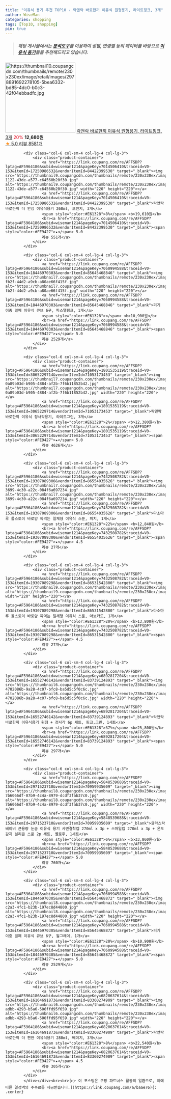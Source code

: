 ```yaml
---
title: "이유식 용기 추천 TOP10 - 락앤락 바로한끼 이유식 원형용기, 라이트핑크, 3개"
author: WiseMan
categories: shopping
tags: [Top10, shopping]
pin: true
---
```


> ##### 해당 게시물에서는 [**분석도구**](https://itemscout.io/)를 이용하여 **성별**, **연령별** 등의 데이터를 바탕으로 [**이유식 용기**](https://link.coupang.com/a/baae76)들을 추천해드리고 있습니다.
<div class="container"><div class="row">
            <div class="col-6 col-sm-4 col-lg-4 col-lg-3">
                <div class="product-container">
                    <a href="https://link.coupang.com/re/AFFSDP?lptag=AF5964186&subid=wiseman1214&pageKey=1801535127&traceid=V0-153&itemId=3065229722&vendorItemId=71053173467" target="_blank"><img src="https://thumbnail10.coupangcdn.com/thumbnails/remote/230x230ex/image/retail/images/2978891692278105-5bea6332-bd85-4dc0-b0c3-42f04ebbadfc.jpg" alt="https://thumbnail10.coupangcdn.com/thumbnails/remote/230x230ex/image/retail/images/2978891692278105-5bea6332-bd85-4dc0-b0c3-42f04ebbadfc.jpg" width="220" height="220"></a>
                    <a href="https://link.coupang.com/re/AFFSDP?lptag=AF5964186&subid=wiseman1214&pageKey=1801535127&traceid=V0-153&itemId=3065229722&vendorItemId=71053173467" target="_blank">락앤락 바로한끼 이유식 원형용기, 라이트핑크, 3개</a>
                    <span style="color:#E61328">20%</span> <b>12,680원</b>
                    <br><a href="https://link.coupang.com/re/AFFSDP?lptag=AF5964186&subid=wiseman1214&pageKey=1801535127&traceid=V0-153&itemId=3065229722&vendorItemId=71053173467" target="_blank"><span style="color:#FE9427">★</span> 5.0
                    리뷰 8581개</a>
                </div>
            </div>
            
            <div class="col-6 col-sm-4 col-lg-4 col-lg-3">
                <div class="product-container">
                    <a href="https://link.coupang.com/re/AFFSDP?lptag=AF5964186&subid=wiseman1214&pageKey=7014506410&traceid=V0-153&itemId=17250986532&vendorItemId=84422399530" target="_blank"><img src="https://thumbnail9.coupangcdn.com/thumbnails/remote/230x230ex/image/retail/images/2022/12/22/11/3/aaa3ff2f-1122-43de-a577-c64560b20f30.jpg" alt="https://thumbnail9.coupangcdn.com/thumbnails/remote/230x230ex/image/retail/images/2022/12/22/11/3/aaa3ff2f-1122-43de-a577-c64560b20f30.jpg" width="220" height="220"></a>
                    <a href="https://link.coupang.com/re/AFFSDP?lptag=AF5964186&subid=wiseman1214&pageKey=7014506410&traceid=V0-153&itemId=17250986532&vendorItemId=84422399530" target="_blank">락앤락 바로한끼 더 안심 이유식용기 260ml, 오렌지, 3개</a>
                    <span style="color:#E61328">8%</span> <b>19,610원</b>
                    <br><a href="https://link.coupang.com/re/AFFSDP?lptag=AF5964186&subid=wiseman1214&pageKey=7014506410&traceid=V0-153&itemId=17250986532&vendorItemId=84422399530" target="_blank"><span style="color:#FE9427">★</span> 5.0
                    리뷰 551개</a>
                </div>
            </div>
            
            <div class="col-6 col-sm-4 col-lg-4 col-lg-3">
                <div class="product-container">
                    <a href="https://link.coupang.com/re/AFFSDP?lptag=AF5964186&subid=wiseman1214&pageKey=7060994588&traceid=V0-153&itemId=18446970303&vendorItemId=85645468846" target="_blank"><img src="https://thumbnail7.coupangcdn.com/thumbnails/remote/230x230ex/image/retail/images/2023/04/12/16/4/41699894-fb2f-44d2-a9cb-a80ae66f415f.jpg" alt="https://thumbnail7.coupangcdn.com/thumbnails/remote/230x230ex/image/retail/images/2023/04/12/16/4/41699894-fb2f-44d2-a9cb-a80ae66f415f.jpg" width="220" height="220"></a>
                    <a href="https://link.coupang.com/re/AFFSDP?lptag=AF5964186&subid=wiseman1214&pageKey=7060994588&traceid=V0-153&itemId=18446970303&vendorItemId=85645468846" target="_blank">퍼기 이중 밀폐 이유식 큐브 6구, 파스텔핑크, 1개</a>
                    <span style="color:#E61328"></span> <b>10,900원</b>
                    <br><a href="https://link.coupang.com/re/AFFSDP?lptag=AF5964186&subid=wiseman1214&pageKey=7060994588&traceid=V0-153&itemId=18446970303&vendorItemId=85645468846" target="_blank"><span style="color:#FE9427">★</span> 5.0
                    리뷰 2529개</a>
                </div>
            </div>
            
            <div class="col-6 col-sm-4 col-lg-4 col-lg-3">
                <div class="product-container">
                    <a href="https://link.coupang.com/re/AFFSDP?lptag=AF5964186&subid=wiseman1214&pageKey=1801535119&traceid=V0-153&itemId=3065229714&vendorItemId=71053173453" target="_blank"><img src="https://thumbnail7.coupangcdn.com/thumbnails/remote/230x230ex/image/retail/images/12196801586493-0a89b03d-b905-4884-af2b-7f6b11852b42.jpg" alt="https://thumbnail7.coupangcdn.com/thumbnails/remote/230x230ex/image/retail/images/12196801586493-0a89b03d-b905-4884-af2b-7f6b11852b42.jpg" width="220" height="220"></a>
                    <a href="https://link.coupang.com/re/AFFSDP?lptag=AF5964186&subid=wiseman1214&pageKey=1801535119&traceid=V0-153&itemId=3065229714&vendorItemId=71053173453" target="_blank">락앤락 바로한끼 이유식 정사각용기, 라이트그린, 3개</a>
                    <span style="color:#E61328">2%</span> <b>12,380원</b>
                    <br><a href="https://link.coupang.com/re/AFFSDP?lptag=AF5964186&subid=wiseman1214&pageKey=1801535119&traceid=V0-153&itemId=3065229714&vendorItemId=71053173453" target="_blank"><span style="color:#FE9427">★</span> 5.0
                    리뷰 4626개</a>
                </div>
            </div>
            
            <div class="col-6 col-sm-4 col-lg-4 col-lg-3">
                <div class="product-container">
                    <a href="https://link.coupang.com/re/AFFSDP?lptag=AF5964186&subid=wiseman1214&pageKey=7432508782&traceid=V0-153&itemId=19307089300&vendorItemId=86554035626" target="_blank"><img src="https://thumbnail7.coupangcdn.com/thumbnails/remote/230x230ex/image/retail/images/2023/07/12/9/5/a173673d-3699-4c30-a22c-084f6a697234.jpg" alt="https://thumbnail7.coupangcdn.com/thumbnails/remote/230x230ex/image/retail/images/2023/07/12/9/5/a173673d-3699-4c30-a22c-084f6a697234.jpg" width="220" height="220"></a>
                    <a href="https://link.coupang.com/re/AFFSDP?lptag=AF5964186&subid=wiseman1214&pageKey=7432508782&traceid=V0-153&itemId=19307089300&vendorItemId=86554035626" target="_blank">다소마루 톨스토이 바로얌 짜먹는 일체형 이유식 스푼, 피치, 1개</a>
                    <span style="color:#E61328">22%</span> <b>12,840원</b>
                    <br><a href="https://link.coupang.com/re/AFFSDP?lptag=AF5964186&subid=wiseman1214&pageKey=7432508782&traceid=V0-153&itemId=19307089300&vendorItemId=86554035626" target="_blank"><span style="color:#FE9427">★</span> 4.5
                    리뷰 27개</a>
                </div>
            </div>
            
            <div class="col-6 col-sm-4 col-lg-4 col-lg-3">
                <div class="product-container">
                    <a href="https://link.coupang.com/re/AFFSDP?lptag=AF5964186&subid=wiseman1214&pageKey=7432508782&traceid=V0-153&itemId=19307089298&vendorItemId=86531542800" target="_blank"><img src="https://thumbnail9.coupangcdn.com/thumbnails/remote/230x230ex/image/rs_quotation_api/n1w8fgrb/02baa89ca503407cbb2f6ccf9c239404.jpg" alt="https://thumbnail9.coupangcdn.com/thumbnails/remote/230x230ex/image/rs_quotation_api/n1w8fgrb/02baa89ca503407cbb2f6ccf9c239404.jpg" width="220" height="220"></a>
                    <a href="https://link.coupang.com/re/AFFSDP?lptag=AF5964186&subid=wiseman1214&pageKey=7432508782&traceid=V0-153&itemId=19307089298&vendorItemId=86531542800" target="_blank">다소마루 톨스토이 바로얌 짜먹는 일체형 이유식 스푼, 아보카도, 1개</a>
                    <span style="color:#E61328">20%</span> <b>13,800원</b>
                    <br><a href="https://link.coupang.com/re/AFFSDP?lptag=AF5964186&subid=wiseman1214&pageKey=7432508782&traceid=V0-153&itemId=19307089298&vendorItemId=86531542800" target="_blank"><span style="color:#FE9427">★</span> 4.5
                    리뷰 27개</a>
                </div>
            </div>
            
            <div class="col-6 col-sm-4 col-lg-4 col-lg-3">
                <div class="product-container">
                    <a href="https://link.coupang.com/re/AFFSDP?lptag=AF5964186&subid=wiseman1214&pageKey=6892817204&traceid=V0-153&itemId=16552746142&vendorItemId=83739124893" target="_blank"><img src="https://thumbnail6.coupangcdn.com/thumbnails/remote/230x230ex/image/retail/images/7970239162431142-4702086b-9a28-4c07-bfc8-ba5d5c5f0c6c.jpg" alt="https://thumbnail6.coupangcdn.com/thumbnails/remote/230x230ex/image/retail/images/7970239162431142-4702086b-9a28-4c07-bfc8-ba5d5c5f0c6c.jpg" width="220" height="220"></a>
                    <a href="https://link.coupang.com/re/AFFSDP?lptag=AF5964186&subid=wiseman1214&pageKey=6892817204&traceid=V0-153&itemId=16552746142&vendorItemId=83739124893" target="_blank">락앤락 바로한끼 이유식용기 원형 + 정사각 6p 세트, 핑크,그린, 1세트</a>
                    <span style="color:#E61328">37%</span> <b>25,800원</b>
                    <br><a href="https://link.coupang.com/re/AFFSDP?lptag=AF5964186&subid=wiseman1214&pageKey=6892817204&traceid=V0-153&itemId=16552746142&vendorItemId=83739124893" target="_blank"><span style="color:#FE9427">★</span> 5.0
                    리뷰 297개</a>
                </div>
            </div>
            
            <div class="col-6 col-sm-4 col-lg-4 col-lg-3">
                <div class="product-container">
                    <a href="https://link.coupang.com/re/AFFSDP?lptag=AF5964186&subid=wiseman1214&pageKey=5848539688&traceid=V0-153&itemId=2971523710&vendorItemId=70959935609" target="_blank"><img src="https://thumbnail8.coupangcdn.com/thumbnails/remote/230x230ex/image/retail/images/1197191937087870-7b6066df-07b9-4c4a-8979-dcdf3fab37c0.jpg" alt="https://thumbnail8.coupangcdn.com/thumbnails/remote/230x230ex/image/retail/images/1197191937087870-7b6066df-07b9-4c4a-8979-dcdf3fab37c0.jpg" width="220" height="220"></a>
                    <a href="https://link.coupang.com/re/AFFSDP?lptag=AF5964186&subid=wiseman1214&pageKey=5848539688&traceid=V0-153&itemId=2971523710&vendorItemId=70959935609" target="_blank">글라스락 베이비 큰용량 눈금 이유식 용기 사면결착캡 270ml x 3p + 스마일캡 270ml x 3p + 온도감지 실리콘 스푼 2p 세트, 옐로우, 1세트</a>
                    <span style="color:#E61328">6%</span> <b>33,860원</b>
                    <br><a href="https://link.coupang.com/re/AFFSDP?lptag=AF5964186&subid=wiseman1214&pageKey=5848539688&traceid=V0-153&itemId=2971523710&vendorItemId=70959935609" target="_blank"><span style="color:#FE9427">★</span> 5.0
                    리뷰 760개</a>
                </div>
            </div>
            
            <div class="col-6 col-sm-4 col-lg-4 col-lg-3">
                <div class="product-container">
                    <a href="https://link.coupang.com/re/AFFSDP?lptag=AF5964186&subid=wiseman1214&pageKey=7060994588&traceid=V0-153&itemId=18446970305&vendorItemId=85645468872" target="_blank"><img src="https://thumbnail8.coupangcdn.com/thumbnails/remote/230x230ex/image/retail/images/2023/04/12/16/8/29a6d2bb-c2a3-4fc1-b23b-197ec8d44800.jpg" alt="https://thumbnail8.coupangcdn.com/thumbnails/remote/230x230ex/image/retail/images/2023/04/12/16/8/29a6d2bb-c2a3-4fc1-b23b-197ec8d44800.jpg" width="220" height="220"></a>
                    <a href="https://link.coupang.com/re/AFFSDP?lptag=AF5964186&subid=wiseman1214&pageKey=7060994588&traceid=V0-153&itemId=18446970305&vendorItemId=85645468872" target="_blank">퍼기 이중 밀폐 이유식 큐브 6구, 웜그레이, 1개</a>
                    <span style="color:#E61328">20%</span> <b>10,900원</b>
                    <br><a href="https://link.coupang.com/re/AFFSDP?lptag=AF5964186&subid=wiseman1214&pageKey=7060994588&traceid=V0-153&itemId=18446970305&vendorItemId=85645468872" target="_blank"><span style="color:#FE9427">★</span> 5.0
                    리뷰 2529개</a>
                </div>
            </div>
            
            <div class="col-6 col-sm-4 col-lg-4 col-lg-3">
                <div class="product-container">
                    <a href="https://link.coupang.com/re/AFFSDP?lptag=AF5964186&subid=wiseman1214&pageKey=6820637614&traceid=V0-153&itemId=16164691873&vendorItemId=83360274909" target="_blank"><img src="https://thumbnail6.coupangcdn.com/thumbnails/remote/230x230ex/image/retail/images/2022/10/04/16/7/2bb150f0-adbb-4293-b5a6-506ffd95f659.jpg" alt="https://thumbnail6.coupangcdn.com/thumbnails/remote/230x230ex/image/retail/images/2022/10/04/16/7/2bb150f0-adbb-4293-b5a6-506ffd95f659.jpg" width="220" height="220"></a>
                    <a href="https://link.coupang.com/re/AFFSDP?lptag=AF5964186&subid=wiseman1214&pageKey=6820637614&traceid=V0-153&itemId=16164691873&vendorItemId=83360274909" target="_blank">락앤락 바로한끼 더 편한 이유식용기 280ml, 베이지, 3개</a>
                    <span style="color:#E61328">8%</span> <b>22,540원</b>
                    <br><a href="https://link.coupang.com/re/AFFSDP?lptag=AF5964186&subid=wiseman1214&pageKey=6820637614&traceid=V0-153&itemId=16164691873&vendorItemId=83360274909" target="_blank"><span style="color:#FE9427">★</span> 4.5
                    리뷰 305개</a>
                </div>
            </div>
            </div></div><br><br>[👉 이 포스팅은 쿠팡 파트너스 활동의 일환으로, 이에 따른 일정액의 수수료를 제공받습니다.](https://link.coupang.com/a/baae76){: .center}